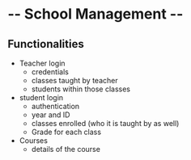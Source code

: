 # -- School Management --
## Functionalities
- Teacher login
	- credentials
	- classes taught by teacher
	- students within those classes
- student login
	- authentication
	- year and ID
	- classes enrolled (who it is taught by as well)
	- Grade for each class
- Courses
	- details of the course


